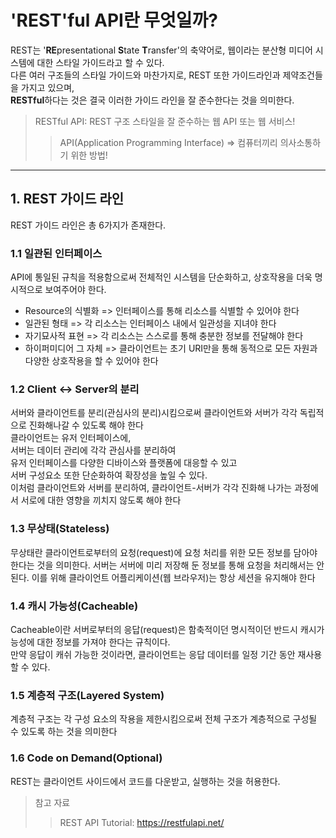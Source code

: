 # 'REST'ful API란 무엇일까?
REST는 '**RE**presentational **S**tate **T**ransfer'의 축약어로, 웹이라는 분산형 미디어 시스템에 대한 스타일 가이드라고 할 수 있다.   
다른 여러 구조들의 스타일 가이드와 마찬가지로, REST 또한 가이드라인과 제약조건들을 가지고 있으며,   
**RESTful**하다는 것은 결국 이러한 가이드 라인을 잘 준수한다는 것을 의미한다.

> RESTful API: REST 구조 스타일을 잘 준수하는 웹 API 또는 웹 서비스!   
>> API(Application Programming Interface) => 컴퓨터끼리 의사소통하기 위한 방법!
* * *
## 1. REST 가이드 라인
REST 가이드 라인은 총 6가지가 존재한다.
### 1.1 일관된 인터페이스
API에 통일된 규칙을 적용함으로써 전체적인 시스템을 단순화하고, 상호작용을 더욱 명시적으로 보여주어야 한다.
* Resource의 식별화 => 인터페이스를 통해 리소스를 식별할 수 있어야 한다
* 일관된 형태 => 각 리소스는 인터페이스 내에서 일관성을 지녀야 한다
* 자기묘사적 표현 => 각 리소스는 스스로를 통해 충분한 정보를 전달해야 한다
* 하이퍼미디어 그 자체 => 클라이언트는 초기 URI만을 통해 동적으로 모든 자원과 다양한 상호작용을 할 수 있어야 한다   
### 1.2 Client <-> Server의 분리   
서버와 클라이언트를 분리(관심사의 분리)시킴으로써 클라이언트와 서버가 각각 독립적으로 진화해나갈 수 있도록 해야 한다   
클라이언트는 유저 인터페이스에,   
서버는 데이터 관리에 각각 관심사를 분리하여   
유저 인터페이스를 다양한 디바이스와 플랫폼에 대응할 수 있고   
서버 구성요소 또한 단순화하여 확장성을 높일 수 있다.   
이처럼 클라이언트와 서버를 분리하여, 클라이언트-서버가 각각 진화해 나가는 과정에서 서로에 대한 영향을 끼치지 않도록 해야 한다   
### 1.3 무상태(Stateless)
무상태란 클라이언트로부터의 요청(request)에 요청 처리를 위한 모든 정보를 담아야 한다는 것을 의미한다.
서버는 서버에 미리 저장해 둔 정보를 통해 요청을 처리해서는 안된다.
이를 위해 클라이언트 어플리케이션(웹 브라우저)는 항상 세션을 유지해야 한다   
### 1.4 캐시 가능성(Cacheable)
Cacheable이란 서버로부터의 응답(request)은 함축적이던 명시적이던 반드시 캐시가능성에 대한 정보를 가져야 한다는 규칙이다.   
만약 응답이 캐쉬 가능한 것이라면, 클라이언트는 응답 데이터를 일정 기간 동안 재사용할 수 있다.   
### 1.5 계층적 구조(Layered System)   
계층적 구조는 각 구성 요소의 작용을 제한시킴으로써 전체 구조가 계층적으로 구성될 수 있도록 하는 것을 의미한다   
### 1.6 Code on Demand(Optional)
REST는 클라이언트 사이드에서 코드를 다운받고, 실행하는 것을 허용한다.


> 참고 자료
>> REST API Tutorial: https://restfulapi.net/